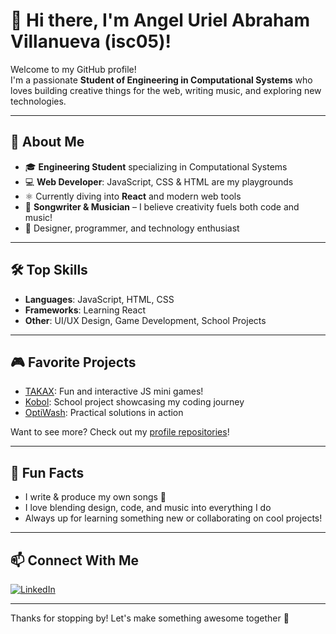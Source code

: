 # 👋 Hi there, I'm Angel Uriel Abraham Villanueva (isc05)!

Welcome to my GitHub profile!  
I'm a passionate **Student of Engineering in Computational Systems** who loves building creative things for the web, writing music, and exploring new technologies.

---

## 🚀 About Me

- 🎓 **Engineering Student** specializing in Computational Systems
- 💻 **Web Developer**: JavaScript, CSS & HTML are my playgrounds
- ⚛️ Currently diving into **React** and modern web tools
- 🎵 **Songwriter & Musician** – I believe creativity fuels both code and music!
- 🎨 Designer, programmer, and technology enthusiast

---

## 🛠️ Top Skills

- **Languages**: JavaScript, HTML, CSS
- **Frameworks**: Learning React
- **Other**: UI/UX Design, Game Development, School Projects

---

## 🎮 Favorite Projects

- [TAKAX](https://github.com/isc05/TAKAX): Fun and interactive JS mini games!
- [Kobol](https://github.com/isc05/Kobol): School project showcasing my coding journey
- [OptiWash](https://github.com/isc05/OptiWash): Practical solutions in action

Want to see more? Check out my [profile repositories](https://github.com/isc05?tab=repositories)!

---

## 🌈 Fun Facts

- I write & produce my own songs 🎤
- I love blending design, code, and music into everything I do
- Always up for learning something new or collaborating on cool projects!

---

## 📫 Connect With Me

[![LinkedIn](https://img.shields.io/badge/LinkedIn-blue?logo=linkedin&style=flat-square)](https://www.linkedin.com/in/angel-uriel-abraham-villanueva-2aa75a2aa/)

---

Thanks for stopping by! Let's make something awesome together 🚀
